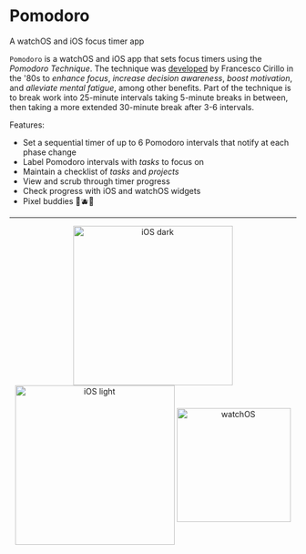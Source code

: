 # Pomodoro
A watchOS and iOS focus timer app

`Pomodoro` is a watchOS and iOS app that sets focus timers using the *Pomodoro Technique*.
The technique was
[developed](http://friend.ucsd.edu/reasonableexpectations/downloads/Cirillo%20--%20Pomodoro%20Technique.pdf)
by Francesco Cirillo in the '80s to *enhance focus*, *increase decision awareness*, *boost motivation*, and 
*alleviate mental fatigue*, among other benefits. Part of the technique is to break work into 25-minute intervals taking
5-minute breaks in between, then taking a more extended 30-minute break after 3-6 intervals.

Features:
- Set a sequential timer of up to 6 Pomodoro intervals that notify at each phase change 
- Label Pomodoro intervals with *tasks* to focus on
- Maintain a checklist of *tasks* and *projects*
- View and scrub through timer progress
- Check progress with iOS and watchOS widgets
- Pixel buddies 🍅🫐🍌

---

<p align="middle"> 
  <img align="center" width="280" alt="iOS dark" src="https://github.com/po-gl/Pomodoro/assets/42399205/28a43be6-d6a6-449d-ad30-64057a99e90a">
  <img align="center" width="280" alt="iOS light" src="https://github.com/po-gl/Pomodoro/assets/42399205/c1f0e300-5fd5-458b-b038-5a7e345857d9">
  <img align="center" width="200" alt="watchOS" src="https://user-images.githubusercontent.com/42399205/226493632-c7e81b3e-dba4-47c1-99cc-e41acd872f77.png">
</p>
